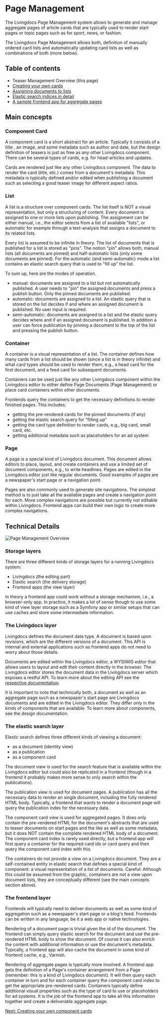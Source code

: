 # Page Management

The Livingdocs Page Management system allows to generate and manage aggregate pages of article cards that are typically used to render start pages or topic pages such as for sport, news, or fashion.

The Livingdocs Page Management allows both, definition of manually ordered card lists and automatically updating card lists as well as combinations of both (more below).

## Table of contents

- Teaser Management Overview (this page)
- [Creating your own cards](./component_card_definition.md)
- [Assigning documents to lists](./teaser_assignment.md)
- [Elastic search indices in detail](./elastic_indices.md)
- [A sample frontend app for aggregate pages](./sample_app.md)

## Main concepts

### Component Card

A component card is a short abstract for an article. Typically it consists of a title , an image, and some metadata such as author and date, but the design definition of teasers is just as free as any other Livingdocs component. There can be several types of cards, e.g. for head-articles and updates.

Cards are rendered just like any other Livingdocs component. The data to render the card (title, etc.) comes from a document's metadata. This metadata is typically defined and/or edited when publishing a document such as selecting a good teaser image for different aspect ratios.

### List

A list is a structure over component cards. The list itself is NOT a visual representation, but only a structuring of content. Every document is assigned to one or more lists upon publishing. The assignment can be either manual, i.e., the editor selects from a list of available "lists", or automatic for example through a text-analysis that assigns a document to its related lists.

Every list is assumed to be infinite in theory. The list of documents that is published for a list is stored as "pins". The notion "pin" allows both, manual lists (all documents are pinned) and half-automatic lists (only some documents are pinned). For the automatic (and semi-automatic) mode a list contains an elastic search query that is used to "fill up" the list.

To sum up, here are the modes of operation.

- manual: documents are assigned to a list but not automatically published. A user needs to "pin" the assigned documents and press a publish button. Only the pinned documents are published.
- automatic: documents are assigned to a list. An elastic query that is stored on the list decides if and where an assigned document is published. No user input is required.
- semi-automatic: documents are assigned to a list and the elastic query decides where and if an assigned document is published. In addition a user can force publication by pinning a document to the top of the list and pressing the publish button.

### Container

A container is a visual representation of a list. The container defines how many cards from a list should be shown (since a list is in theory infinite) and what card types should be used to render them, e.g., a head card for the first document, and a feed card for subsequent documents.

Containers can be used just like any other Livingdocs component within the Livingdocs editor to either define Page Documents (Page Management) or place card containers within other documents.

Frontends query the containers to get the necessary definitions to render finished pages. This includes:
- getting the pre-rendered cards for the pinned documents (if any)
- getting the elastic search query for "filling up"
- getting the card type definition to render cards, e.g., big card, small card, etc.
- getting additional metadata such as placeholders for an ad system

### Page

A page is a special kind of Livingdocs document. This document allows editors to place, layout, and create containers and use a limited set of document components, e.g., to write headlines. Pages are edited in the Livingdocs editor just like regular documents. Good examples of pages are a newspaper's start page or a navigation point.

Pages are also commonly used to generate site navigations. The simplest method is to just take all the available pages and create a navigation point for each. More complex navigations are possible but currently not editable within Livingdocs. Frontend apps can build their own logic to create more complex navigations.

## Technical Details

![Page Management Overview](./overview.png)

### Storage layers

There are three different kinds of storage layers for a running Livingdocs system:
- Livingdocs (the editing part)
- Elastic search (the delivery storage)
- Frontend apps (the view layer)

In theory a frontend app could work without a storage mechanism, i.e., a browser-only app. In practice, it makes a lot of sense though to use some kind of view layer storage such as a Symfony app or similar setups that can use caches and store some intermediate information.

### The Livingdocs layer

Livingdocs defines the document data type. A document is based upon revisions, which are the different versions of a document. This API is internal and external applications such as frontend apps do not need to worry about those details.

Documents are edited within the Livingdocs editor, a WYSIWIG editor that allows users to layout and edit their content directly in the browser. The Livingdocs editor stores the document data in the Livingdocs server which exposes a restful API. To learn more about the editing API see the [respective documentation](../server/home.md).

It is important to note that technically both, a document as well as an aggregate page such as a newspaper's start page are Livingdocs documents and are edited in the Livingdocs editor. They differ only in the kinds of components that are available. To learn more about components, see the design documentation.

### The elastic search layer

Elastic search defines three different kinds of viewing a document:
- as a document (identity view)
- as a publication
- as a component card

The document view is used for the search feature that is available within the Livingdocs editor but could also be replicated in a frontend (though in a frontend it probably makes more sense to only search within the publications).

The publication view is used for document pages. A publication has all the necessary data to render an single document, including the fully rendered HTML body. Typically, a frontend that wants to render a document page will query the publication index for the necessary data.

The component card view is used for aggregated pages. It does only contain the pre-rendered HTML for the document's abstracts that are used to teaser documents on start pages and the like as well as some metadata, but it does NOT contain the complete rendered HTML body of a document. The component card index is rarely used directly, but a frontend app will first query a container for the required card ids or card query and then query the component card index with this.

The containers do not provide a view on a Livingdocs document. They are a self-contained entity in elastic search that defines a special kind of component: a visual representation of a list of documents. Careful: Although this could be assumed from the graphic, containers are not a view upon document lists, they are conceptually different (see the main concepts section above).

### The frontend layer

Frontends will typically need to deliver documents as well as some kind of aggregation such as a newspaper's start page or a blog's feed. Frontends can be written in any language, be it a web app or native technologies.

Rendering of a document page is trivial given the id of the document. The frontend can simply query elastic search for the document and use the pre-rendered HTML body to show the document. Of course it can also enrich the content with additional information or use the document's metadata. Typically, a frontend app will also cache the document in some kind of frontend cache, e.g., Varnish.

Rendering of aggregate pages is typically more involved. A frontend app gets the definition of a Page's container arrangement from a Page (remember: this is a kind of Livingdocs document). It will then query each container in turn and for each container query the component card index to get the appropriate pre-rendered cards. Containers typically define additional visual properties such as the type of card to use or placeholders for ad systems. It is the job of the frontend app to take all this information together and create a deliverable aggregate page.

[Next: Creating your own component cards](./component_card_definition.md)

